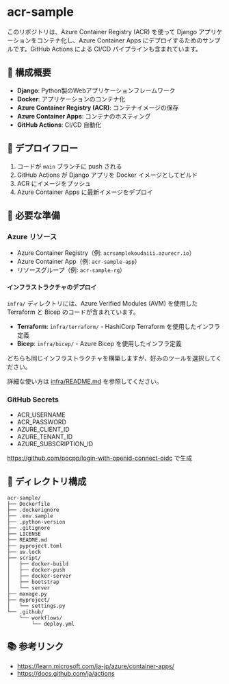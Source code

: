 # acr-sample

このリポジトリは、Azure Container Registry (ACR) を使って Django アプリケーションをコンテナ化し、Azure Container Apps にデプロイするためのサンプルです。GitHub Actions による CI/CD パイプラインも含まれています。

## 🧩 構成概要

- **Django**: Python製のWebアプリケーションフレームワーク
- **Docker**: アプリケーションのコンテナ化
- **Azure Container Registry (ACR)**: コンテナイメージの保存
- **Azure Container Apps**: コンテナのホスティング
- **GitHub Actions**: CI/CD 自動化

## 🚀 デプロイフロー

1. コードが `main` ブランチに push される
2. GitHub Actions が Django アプリを Docker イメージとしてビルド
3. ACR にイメージをプッシュ
4. Azure Container Apps に最新イメージをデプロイ

## 🔧 必要な準備

### Azure リソース

- Azure Container Registry（例: `acrsamplekoudaiii.azurecr.io`）
- Azure Container App（例: `acr-sample-app`）
- リソースグループ（例: `acr-sample-rg`）

#### インフラストラクチャのデプロイ

`infra/` ディレクトリには、Azure Verified Modules (AVM) を使用した Terraform と Bicep のコードが含まれています。

- **Terraform**: `infra/terraform/` - HashiCorp Terraform を使用したインフラ定義
- **Bicep**: `infra/bicep/` - Azure Bicep を使用したインフラ定義

どちらも同じインフラストラクチャを構築しますが、好みのツールを選択してください。

詳細な使い方は [infra/README.md](./infra/README.md) を参照してください。

### GitHub Secrets

- ACR_USERNAME
- ACR_PASSWORD
- AZURE_CLIENT_ID
- AZURE_TENANT_ID
- AZURE_SUBSCRIPTION_ID

https://github.com/pocpp/login-with-openid-connect-oidc で生成

## 📁 ディレクトリ構成

```console
acr-sample/
├── Dockerfile
├── .dockerignore
├── .env.sample
├── .python-version
├── .gitignore
├── LICENSE
├── README.md
├── pyproject.toml
├── uv.lock
├── script/
│   ├── docker-build
│   ├── docker-push
│   ├── docker-server
│   ├── bootstrap
│   └── server
├── manage.py
├── myproject/
│   └── settings.py
└── .github/
    └── workflows/
        └── deploy.yml
```

## 📚 参考リンク

- https://learn.microsoft.com/ja-jp/azure/container-apps/
- https://docs.github.com/ja/actions
